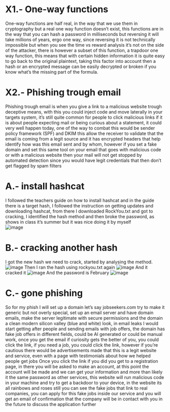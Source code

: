 # X1.- One-way functions 
One-way functions are half real, in the way that we use them in cryptography but a real one way function doesn’t exist, this functions are in the way that you can hash a password in milliseconds but reversing it will take millions of years, ergo one way, since reversing it is not technically impossible but when you see the time vs reward analysis it’s not on the side of the attacker, there is however a subset of this function, a trapdoor one way function, this means that with certain hidden information it is quite easy to go back to the original plaintext, taking this factor into account then a hash or an encrypted message can be easily decrypted or broken if you know what’s the missing part of the formula.
# X2.- Phishing trough email
Phishing trough email is when you give a link to a malicious website trough deceptive means, with this you could inject code and move laterally in your targets system, it’s still quite common for people to click malicious links if it is about people expecting mail or being curious about a statement, it could very well happen today, one of the way to combat this would be sender policy framework (SPF) and DKIM this allow the receiver to validate that the email is coming from a legit source and it has encrypted headers that help identify how was this email sent and by whom, however if you set a fake domain and set this same tool on your email that goes with malicious code or with a malicious website then your mail will not get stopped by automated detection since you would have legit credentials that then don’t get flagged by spam filters 
# A.- install hashcat
I followed the teachers guide on how to install hashcat and in the guide there is a target hash, I followed the instruction on getting updates and downloading hashcat, from there I downloaded RockYou.txt and got to cracking, I identified the hash method and then broke the password, as shows in class it’s summer but it was nice doing it by myself  
![image](https://github.com/RodrigoAvila123/Hello-world.md/assets/122974038/c521e49b-92ac-4676-8211-43c5ff529fe4)
# B.- cracking another hash 
I got the new hash we need to crack, started by analysing the method. 
![image](https://github.com/RodrigoAvila123/Hello-world.md/assets/122974038/c3d252b0-bfa5-49ef-910a-fa9e2e75e666)
Then I ran the hash using rockyou.txt again 
![image](https://github.com/RodrigoAvila123/Hello-world.md/assets/122974038/25a8d3d3-490b-42d0-82d7-f0d6c3ca7088)
And it cracked it 
![image](https://github.com/RodrigoAvila123/Hello-world.md/assets/122974038/6d94b87e-208b-4b26-b8d2-8212eef3c786)
And the password is February 
![image](https://github.com/RodrigoAvila123/Hello-world.md/assets/122974038/ca4453a7-0a77-4bee-9913-0cdd4bf34fb8)
# C.- gone phishing 
So for my phish I will set up a domain let’s say jobseekers.com try to make it generic but not overly special, set up an email server and have domain emails, make the server legitimate with secure permissions and the domain a clean modern silicon valley (blue and white) look, in email leaks I would start getting after people and sending emails with job offers, the domain has fake job offers in different fields, could be AI generated or could be manual work, once you get the email if curiosity gets the better of you, you could click the link, if you need a job, you could click the link, however if you’re cautious there would be advertisements made that this is a legit website and service, even with a page with testimonials about how we helped people get jobs 
Once you click the link if you did you get to a registration page, in there you will be asked to make an account, at this point the account will be made and we can get your information and more than likely it the same password as other services, this website will run malicious code in your machine and try to get a backdoor to your device, in the website its all rainbows and roses still you can see the fake jobs that link to real companies, you can apply for this fake jobs inside our service and you will get an email of confirmation that the company will be in contact with you in the future to discuss the application further 
